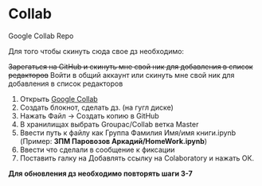 # Collab
Google Collab Repo

Для того чтобы скинуть сюда свое дз необходимо:

~~Зарегаться на GitHub и cкинуть мне свой ник для добавления в список редакторов~~
Войти в общий аккаунт или cкинуть мне свой ник для добавления в список редакторов

1. Открыть [Google Collab](https://colab.research.google.com/)
2. Создать блокнот, сделать дз. (на гугл диске)
3. Нажать Файл -> Cоздать копию в GitHub 
4. В хранилищах выбрать Groupac/Collab ветка Master
5. Ввести путь к файлу как Группа Фамилия Имя/имя книги.ipynb (Пример: __3ПМ Паровозов Аркадий/HomeWork.ipynb__)
6. Ввести что сделали в сообщение к фиксации
7. Поставить галку на Добавлять ссылку на Colaboratory и нажать ОК.

__Для обновления дз необходимо повторять шаги 3-7__
